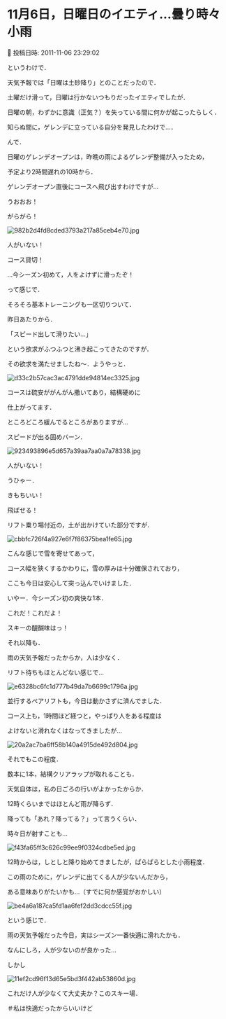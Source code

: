 # 11月6日，日曜日のイエティ…曇り時々小雨

📅 投稿日時: 2011-11-06 23:29:02

というわけで．





天気予報では「日曜は土砂降り」とのことだったので．


土曜だけ滑って，日曜は行かないつもりだったイエティでしたが．


日曜の朝，わずかに意識（正気？）を失っている間に何かが起こったらしく．


知らぬ間に，ゲレンデに立っている自分を発見したわけで…．





んで．


日曜のゲレンデオープンは，昨晩の雨によるゲレンデ整備が入ったため，


予定より2時間遅れの10時から．


ゲレンデオープン直後にコースへ飛び出すわけですが…


うおおお！


がらがら！




![982b2d4fd8cded3793a217a85ceb4e70.jpg](images/982b2d4fd8cded3793a217a85ceb4e70.jpg)




人がいない！


コース貸切！


…今シーズン初めて，人をよけずに滑ったぞ！





って感じで．


そろそろ基本トレーニングも一区切りついて．


昨日あたりから．


「スピード出して滑りたい…」


という欲求がふつふつと沸き起こってきたのですが．


その欲求を満たせましたね～．ようやっと．




![d33c2b57cac3ac4791dde94814ec3325.jpg](images/d33c2b57cac3ac4791dde94814ec3325.jpg)




コースは硫安ががんがん撒いてあり，結構硬めに


仕上がってます．


ところどころ緩んでるところがありますが…


スピードが出る固めバーン．




![923493896e5d657a39aa7aa0a7a78338.jpg](images/923493896e5d657a39aa7aa0a7a78338.jpg)




人がいない！


うひゃー．


きもちいい！


飛ばせる！





リフト乗り場付近の，土が出かけていた部分ですが．




![cbbfc726f4a927e6f7f86375bea1fe65.jpg](images/cbbfc726f4a927e6f7f86375bea1fe65.jpg)




こんな感じで雪を寄せてあって，


コース幅を狭くするかわりに，雪の厚みは十分確保されており，


ここも今日は安心して突っ込んでいけました．





いやー．今シーズン初の爽快な1本．


これだ！これだよ！


スキーの醍醐味はっ！





それ以降も．


雨の天気予報だったからか，人は少なく．


リフト待ちもほとんどない感じで…




![e6328bc6fc1d777b49da7b6699c1796a.jpg](images/e6328bc6fc1d777b49da7b6699c1796a.jpg)




並行するペアリフトも，今日は動かさずに済んでました．





コース上も，1時間ほど経つと，やっぱり人をある程度は


よけないと滑れなくはなってきましたが…




![20a2ac7ba6ff58b140a4915de492d804.jpg](images/20a2ac7ba6ff58b140a4915de492d804.jpg)




それでもこの程度．


数本に1本，結構クリアラップが取れることも．





天気自体は，私の日ごろの行いがよかったからか．


12時くらいまではほとんど雨が降らず．


降っても「あれ？降ってる？」って言うくらい．


時々日が射すことも…




![f43fa65ff3c626c99ee9f0324cdbe5ed.jpg](images/f43fa65ff3c626c99ee9f0324cdbe5ed.jpg)




12時からは，しとしと降り始めてきましたが，ぱらぱらとした小雨程度．


この雨のために，ゲレンデに出てくる人が少ないんだから，


ある意味ありがたいかも…（すでに何か感覚がおかしい）




![be4a6a187ca5fd1aa6fef2dd3cdcc55f.jpg](images/be4a6a187ca5fd1aa6fef2dd3cdcc55f.jpg)




という感じで．


雨の天気予報だった今日，実はシーズン一番快適に滑れたかも．





なんにしろ，人が少ないのが良かった…





しかし




![11ef2cd96f13d65e5bd3f442ab53860d.jpg](images/11ef2cd96f13d65e5bd3f442ab53860d.jpg)




これだけ人が少なくて大丈夫か？このスキー場．


＃私は快適だったからいいけど
